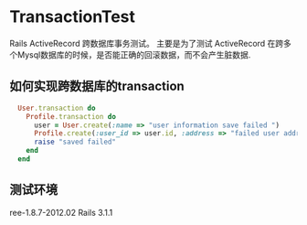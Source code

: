 # TransactionTest

Rails ActiveRecord 跨数据库事务测试。
主要是为了测试 ActiveRecord 在跨多个Mysql数据库的时候，是否能正确的回滚数据，而不会产生脏数据.

## 如何实现跨数据库的transaction

```ruby
  User.transaction do
    Profile.transaction do
      user = User.create(:name => "user information save failed ")
      Profile.create(:user_id => user.id, :address => "failed user address")
      raise "saved failed"
    end
  end
```

## 测试环境
ree-1.8.7-2012.02
Rails 3.1.1
